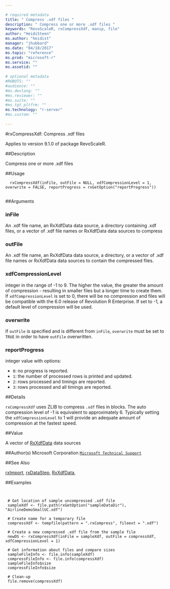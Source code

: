```yaml
--- 
 
# required metadata 
title: " Compress .xdf files " 
description: " Compress one or more .xdf files " 
keywords: "RevoScaleR, rxCompressXdf, manip, file" 
author: "HeidiSteen"
ms.author: "heidist" 
manager: "jhubbard" 
ms.date: "04/18/2017" 
ms.topic: "reference" 
ms.prod: "microsoft-r" 
ms.service: "" 
ms.assetid: "" 
 
# optional metadata 
#ROBOTS: "" 
#audience: "" 
#ms.devlang: "" 
#ms.reviewer: "" 
#ms.suite: "" 
#ms.tgt_pltfrm: "" 
ms.technology: "r-server" 
#ms.custom: "" 
 
--- 
```

 
 
 #rxCompressXdf:  Compress .xdf files 

 Applies to version 9.1.0 of package RevoScaleR.
 
 ##Description
 
Compress one or more .xdf files
 
 
 ##Usage

```   
  rxCompressXdf(inFile, outFile = NULL, xdfCompressionLevel = 1, overwrite = FALSE, reportProgress = rxGetOption("reportProgress"))
 
```
 
 ##Arguments

   
    
 ### inFile
  An .xdf file name, an RxXdfData data source, a directory containing .xdf files, or a vector of .xdf file names or RxXdfData data sources to compress  
  
    
 ### outFile
  An .xdf file name, an RxXdfData data source, a directory, or a vector of .xdf file names or RxXdfData data sources to contain the compressed files.  
  
    
 ### xdfCompressionLevel
 integer in the range of -1 to 9.  The higher the value, the greater the  amount of compression - resulting in smaller files but a longer time to create them. If  `xdfCompressionLevel` is set to 0, there will be no compression and files will be compatible  with the 6.0 release of Revolution R Enterprise.  If set to -1, a default level of compression  will be used.   
  
    
 ### overwrite
  If `outFile` is specified and is different from `inFile`, `overwrite` must be set to `TRUE` in order to have `outFile` overwritten.  
  
    
 ### reportProgress
  integer value with options:  
*   `0`: no progress is reported. 
*   `1`: the number of processed rows is printed and updated. 
*   `2`: rows processed and timings are reported. 
*   `3`: rows processed and all timings are reported. 
  
  
 
 
 ##Details
 
`rxCompressXdf` uses ZLIB to compress `.xdf` files in blocks.  The auto compression level
of -1 is equivalent to approximately 6.  Typically setting the `xdfCompressionLevel` to 1 
will provide an adequate amount of compression at the fastest speed.
 
 
 ##Value
 
A vector of [RxXdfData](rxxdfdata.md) data sources
 
 ##Author(s)
 Microsoft Corporation [`Microsoft Technical Support`](https://go.microsoft.com/fwlink/?LinkID=698556&clcid=0x409)
 
 
 
 ##See Also
 
[rxImport](rximport.md),
[rxDataStep](rxdatastep.md),
[RxXdfData](rxxdfdata.md),
   
 ##Examples

 ```
   
  
  # Get location of sample uncompressed .xdf file
  sampleXdf <- file.path(rxGetOption("sampleDataDir"), "AirlineDemoSmallUC.xdf")
  	
  # Create name for a temporary file
  compressXdf <- tempfile(pattern = ".rxCompress", fileext = ".xdf")	
  
  # Create a new compressed .xdf file from the sample file
  newDS <- rxCompressXdf(inFile = sampleXdf, outFile = compressXdf, xdfCompressionLevel = 1)
  	
  # Get information about files and compare sizes
  sampleFileInfo <- file.info(sampleXdf)
  compressFileInfo <- file.info(compressXdf)
  sampleFileInfo$size
  compressFileInfo$size
  
  # Clean-up
  file.remove(compressXdf)
  
 
```
 
 
 
